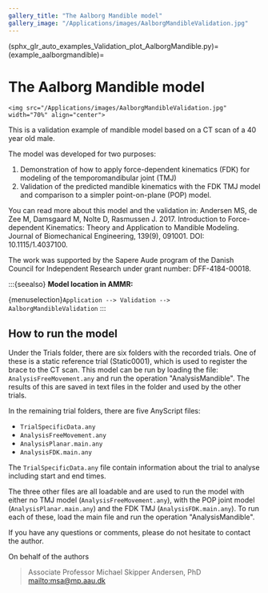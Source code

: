 ```yaml
---
gallery_title: "The Aalborg Mandible model"
gallery_image: "/Applications/images/AalborgMandibleValidation.jpg"
---
```


(sphx_glr_auto_examples_Validation_plot_AalborgMandible.py)=
(example_aalborgmandible)=
# The Aalborg Mandible model

````{sidebar} **Example**
<img src="/Applications/images/AalborgMandibleValidation.jpg" width="70%" align="center">
````



This is a validation example of mandible model based on a CT scan of a 40 year old male.

The model was developed for two purposes:

1. Demonstration of how to apply force-dependent kinematics (FDK) for modeling of
   the temporomandibular joint (TMJ)
2. Validation of the predicted mandible kinematics with the FDK TMJ model and
   comparison to a simpler point-on-plane (POP) model.

You can read more about this model and the validation in:
Andersen MS, de Zee M, Damsgaard M, Nolte D, Rasmussen J. 2017.
Introduction to Force-dependent Kinematics: Theory and Application to Mandible Modeling.
Journal of Biomechanical Engineering, 139(9), 091001. DOI: 10.1115/1.4037100.

The work was supported by the Sapere Aude program of the Danish Council for
Independent Research under grant number: DFF-4184-00018.



:::{seealso}
**Model location in AMMR:**

{menuselection}`Application --> Validation --> AalborgMandibleValidation`
:::

## How to run the model

Under the Trials folder, there are six folders with the recorded trials. One of
these is a static reference trial (Static0001), which is used to register the
brace to the CT scan. This model can be run by loading the
file: `AnalysisFreeMovement.any` and run the operation "AnalysisMandible". The
results of this are saved in text files in the folder and used by the other
trials.

In the remaining trial folders, there are five AnyScript files:

- `TrialSpecificData.any`
- `AnalysisFreeMovement.any`
- `AnalysisPlanar.main.any`
- `AnalysisFDK.main.any`

The `TrialSpecificData.any` file contain information about the trial to analyse
including start and end times.

The three other files are all loadable and are used to run the model with either
no TMJ model (`AnalysisFreeMovement.any`), with the POP joint model
(`AnalysisPlanar.main.any`) and the FDK TMJ (`AnalysisFDK.main.any`). To run each of
these, load the main file and run the operation "AnalysisMandible".

If you have any questions or comments, please do not hesitate to contact the author.

On behalf of the authors

> Associate Professor
> Michael Skipper Andersen, PhD
> <mailto:msa@mp.aau.dk>


